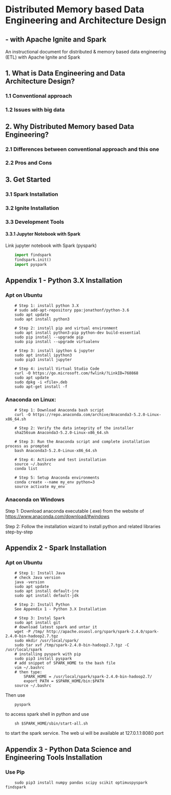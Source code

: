# Distributed Memory based Data Engineering and Architecture Design 
## - with Apache Ignite and Spark
An instructional document for distributed & memory based data engineering (ETL) with Apache Ignite and Spark

## 1. What is Data Engineering and Data Architecture Design?

### 1.1 Conventional approach

### 1.2 Issues with big data

## 2. Why Distributed Memory based Data Engineering?

### 2.1 Differences between conventional approach and this one

### 2.2 Pros and Cons

## 3. Get Started

### 3.1 Spark Installation

### 3.2 Ignite Installation

### 3.3 Development Tools

#### 3.3.1 Jupyter Notebook with Spark
Link jupyter notebook with Spark (pyspark)
```python
    import findspark
    findspark.init()
    import pyspark
```

## Appendix 1 - Python 3.X Installation
### Apt on Ubuntu
```shell
    # Step 1: install python 3.X
    # sudo add-apt-repository ppa:jonathonf/python-3.6
    sudo apt update
    sudo apt install python3

    # Step 2: install pip and virtual environment
    sudo apt install python3-pip python-dev build-essential
    sudo pip install --upgrade pip
    sudo pip install --upgrade virtualenv

    # Step 3: install ipython & jupyter
    sudo apt install ipython3
    sudo pip3 install jupyter
    
    # Step 4: install Virtual Studio Code
    curl -O https://go.microsoft.com/fwlink/?LinkID=760868
    sudo apt update
    sudo dpkg -i <file>.deb
    sudo apt-get install -f
```
### Anaconda on Linux:
```shell
    # Step 1: Download Anaconda bash script
    curl -O https://repo.anaconda.com/archive/Anaconda3-5.2.0-Linux-x86_64.sh

    # Step 2: Verify the data integrity of the installer
    sha256sum Anaconda3-5.2.0-Linux-x86_64.sh

    # Step 3: Run the Anaconda script and complete installation process as prompted
    bash Anaconda3-5.2.0-Linux-x86_64.sh

    # Step 4: Activate and test installation
    source ~/.bashrc
    conda list

    # Step 5: Setup Anaconda environments
    conda create --name my_env python=3
    source activate my_env
```
### Anaconda on Windows
Step 1: Download anaconda executable (.exe) from the website of https://www.anaconda.com/download/#windows

Step 2: Follow the installation wizard to install python and related libraries step-by-step

## Appendix 2 - Spark Installation
### Apt on Ubuntu
```shell
    # Step 1: Install Java
    # check Java version
    java -version
    sudo apt update
    sudo apt install default-jre
    sudo apt install default-jdk

    # Step 2: Install Python
    See Appendix 1 - Python 3.X Installation

    # Step 3: Instal Spark
    sudo apt install git
    # download latest spark and untar it
    wget -P /tmp/ http://apache.osuosl.org/spark/spark-2.4.0/spark-2.4.0-bin-hadoop2.7.tgz
    sudo mkdir /usr/local/spark/
    sudo tar xvf /tmp/spark-2.4.0-bin-hadoop2.7.tgz -C /usr/local/spark
    # installing pyspark with pip
    sudo pip3 install pyspark
    # add snippet of SPARK_HOME to the bash file
    vim ~/.bashrc 
    # then type: 
        SPARK_HOME = /usr/local/spark/spark-2.4.0-bin-hadoop2.7/
        export PATH = $SPARK_HOME/bin:$PATH
    source ~/.bashrc
```
Then use 
```shell
    pyspark 
```
to access spark shell in python and use
```shell
    sh $SPARK_HOME/sbin/start-all.sh
```
to start the spark service. The web ui will be available at 127.0.1.1:8080 port


## Appendix 3 - Python Data Science and Engineering Tools Installation
### Use Pip 
```shell
    sudo pip3 install numpy pandas scipy scikit optimuspyspark findspark 
```